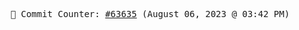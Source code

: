 <p align="center">
    <samp>
        📮 Commit Counter: <a href="https://github.com/Javascript-void0/Javascript-void0/commits/main">#63635</a> (August 06, 2023 @ 03:42 PM)
    </samp>
</p>